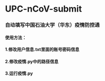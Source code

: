 # UPC-nCoV-submit
### 自动填写中国石油大学（华东）疫情防控通
#### 使用方法：
#### 1.修改用户信息.txt里面的账号密码信息
#### 2.修改疫情.py中的路径信息
#### 3.运行疫情.py
